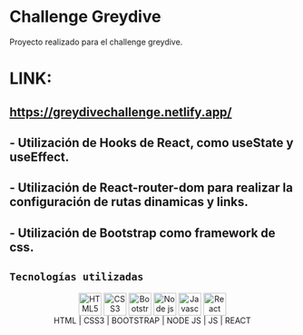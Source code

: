 # Challenge Greydive

Proyecto realizado para el challenge greydive.

# LINK:
## https://greydivechallenge.netlify.app/



## - Utilización de Hooks de React, como useState y useEffect.
## - Utilización de React-router-dom para realizar la configuración de rutas dinamicas y links.
## - Utilización de Bootstrap como framework de css.


## `Tecnologías utilizadas`
<div align="center">
<img align="center" height="40" width="40" src="https://cdn.jsdelivr.net/gh/devicons/devicon/icons/html5/html5-original.svg" title="HTML5" alt="HTML5"/>

<img align="center" height="40" width="40" src="https://cdn.jsdelivr.net/gh/devicons/devicon/icons/css3/css3-original.svg" title="CSS3" alt="CSS3"/>

<img align="center" height="40" width="40" src="https://cdn.jsdelivr.net/gh/devicons/devicon/icons/bootstrap/bootstrap-original.svg" title="Bootstrap" alt="Bootstrap"/>

<img align="center" height="40" width="40" src="https://cdn.jsdelivr.net/gh/devicons/devicon/icons/nodejs/nodejs-original-wordmark.svg" title="Node js" alt="Node js"/>

<img align="center" height="40" width="40" src="https://cdn.jsdelivr.net/gh/devicons/devicon/icons/javascript/javascript-original.svg" title="Javascript" alt="Javascript"/>

<img align="center" height="40" width="40" src="https://cdn.jsdelivr.net/gh/devicons/devicon/icons/react/react-original.svg" title="React" alt="React"/>
</div>

<div align="center">
HTML | CSS3 | BOOTSTRAP | NODE JS | JS | REACT
</div>


